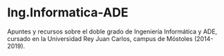 # Ing.Informatica-ADE
Apuntes y recursos sobre el doble grado de Ingeniería Informática y ADE, cursado en la Universidad Rey Juan Carlos, campus de Móstoles (2014-2019).
